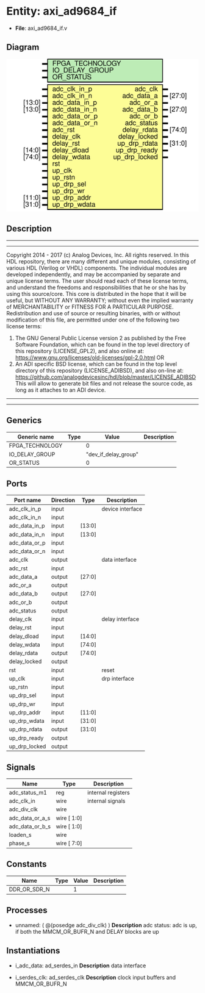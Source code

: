# Entity: axi_ad9684_if

- **File**: axi_ad9684_if.v
## Diagram

![Diagram](axi_ad9684_if.svg "Diagram")
## Description

***************************************************************************
 ***************************************************************************
 Copyright 2014 - 2017 (c) Analog Devices, Inc. All rights reserved.
 In this HDL repository, there are many different and unique modules, consisting
 of various HDL (Verilog or VHDL) components. The individual modules are
 developed independently, and may be accompanied by separate and unique license
 terms.
 The user should read each of these license terms, and understand the
 freedoms and responsibilities that he or she has by using this source/core.
 This core is distributed in the hope that it will be useful, but WITHOUT ANY
 WARRANTY; without even the implied warranty of MERCHANTABILITY or FITNESS FOR
 A PARTICULAR PURPOSE.
 Redistribution and use of source or resulting binaries, with or without modification
 of this file, are permitted under one of the following two license terms:
   1. The GNU General Public License version 2 as published by the
      Free Software Foundation, which can be found in the top level directory
      of this repository (LICENSE_GPL2), and also online at:
      <https://www.gnu.org/licenses/old-licenses/gpl-2.0.html>
 OR
   2. An ADI specific BSD license, which can be found in the top level directory
      of this repository (LICENSE_ADIBSD), and also on-line at:
      https://github.com/analogdevicesinc/hdl/blob/master/LICENSE_ADIBSD
      This will allow to generate bit files and not release the source code,
      as long as it attaches to an ADI device.
 ***************************************************************************
 ***************************************************************************
 
## Generics

| Generic name    | Type | Value                | Description |
| --------------- | ---- | -------------------- | ----------- |
| FPGA_TECHNOLOGY |      | 0                    |             |
| IO_DELAY_GROUP  |      | "dev_if_delay_group" |             |
| OR_STATUS       |      | 0                    |             |
## Ports

| Port name     | Direction | Type   | Description      |
| ------------- | --------- | ------ | ---------------- |
| adc_clk_in_p  | input     |        | device interface |
| adc_clk_in_n  | input     |        |                  |
| adc_data_in_p | input     | [13:0] |                  |
| adc_data_in_n | input     | [13:0] |                  |
| adc_data_or_p | input     |        |                  |
| adc_data_or_n | input     |        |                  |
| adc_clk       | output    |        | data interface   |
| adc_rst       | input     |        |                  |
| adc_data_a    | output    | [27:0] |                  |
| adc_or_a      | output    |        |                  |
| adc_data_b    | output    | [27:0] |                  |
| adc_or_b      | output    |        |                  |
| adc_status    | output    |        |                  |
| delay_clk     | input     |        | delay interface  |
| delay_rst     | input     |        |                  |
| delay_dload   | input     | [14:0] |                  |
| delay_wdata   | input     | [74:0] |                  |
| delay_rdata   | output    | [74:0] |                  |
| delay_locked  | output    |        |                  |
| rst           | input     |        | reset            |
| up_clk        | input     |        | drp interface    |
| up_rstn       | input     |        |                  |
| up_drp_sel    | input     |        |                  |
| up_drp_wr     | input     |        |                  |
| up_drp_addr   | input     | [11:0] |                  |
| up_drp_wdata  | input     | [31:0] |                  |
| up_drp_rdata  | output    | [31:0] |                  |
| up_drp_ready  | output    |        |                  |
| up_drp_locked | output    |        |                  |
## Signals

| Name            | Type        | Description         |
| --------------- | ----------- | ------------------- |
| adc_status_m1   | reg         | internal registers  |
| adc_clk_in      | wire        | internal signals    |
| adc_div_clk     | wire        |                     |
| adc_data_or_a_s | wire [ 1:0] |                     |
| adc_data_or_b_s | wire [ 1:0] |                     |
| loaden_s        | wire        |                     |
| phase_s         | wire [ 7:0] |                     |
## Constants

| Name         | Type | Value | Description |
| ------------ | ---- | ----- | ----------- |
| DDR_OR_SDR_N |      | 1     |             |
## Processes
- unnamed: ( @(posedge adc_div_clk) )
**Description**
adc status: adc is up, if both the MMCM_OR_BUFR_N and DELAY blocks are up

## Instantiations

- i_adc_data: ad_serdes_in
**Description**
data interface

- i_serdes_clk: ad_serdes_clk
**Description**
clock input buffers and MMCM_OR_BUFR_N

